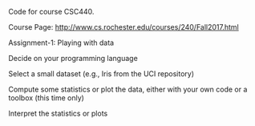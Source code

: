 Code for course CSC440.

Course Page: http://www.cs.rochester.edu/courses/240/Fall2017.html

Assignment-1:
Playing with data

Decide on your programming language

Select a small dataset (e.g., Iris from the UCI repository)

Compute some statistics or plot the data, either with your own code or a toolbox (this time only)  

Interpret the statistics or plots

